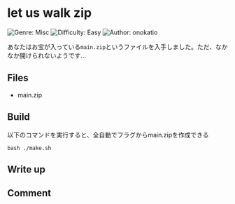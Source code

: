 # let us walk zip

![Genre: Misc](https://img.shields.io/badge/genre-misc-brightgreen?style=for-the-badge)
![Difficulty: Easy](https://img.shields.io/badge/difficulty-Easy-blue?style=for-the-badge)
![Author: onokatio](https://img.shields.io/badge/author-onokatio-lightgrey?style=for-the-badge)

あなたはお宝が入っている`main.zip`というファイルを入手しました。ただ、なかなか開けられないようです…

## Files

- main.zip

## Build

以下のコマンドを実行すると、全自動でフラグからmain.zipを作成できる

```
bash ./make.sh
```

## Write up

## Comment
